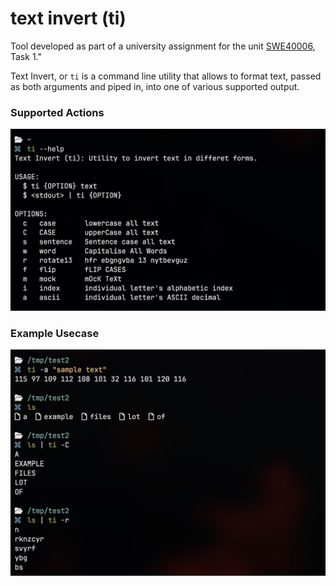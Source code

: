 # text invert (ti)

Tool developed as part of a university assignment for the unit
[SWE40006](https://www.swinburne.edu.au/course/unit/s/swe40006/), Task 1."

Text Invert, or `ti` is a command line utility that allows to format text,
passed as both arguments and piped in, into one of various supported output.

### Supported Actions
![help screenshot](./.media/help.png)

### Example Usecase
![usage](./.media/usage.png)

